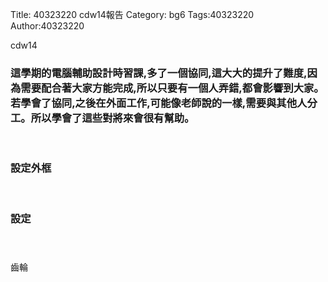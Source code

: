 Title: 40323220 cdw14報告
Category: bg6
Tags:40323220
Author:40323220

cdw14
<!-- PELICAN_END_SUMMARY -->
<h3> 這學期的電腦輔助設計時習課,多了一個協同,這大大的提升了難度,因為需要配合著大家方能完成,所以只要有一個人弄錯,都會影響到大家。若學會了協同,之後在外面工作,可能像老師說的一樣,需要與其他人分工。所以學會了這些對將來會很有幫助。
</h3>
<br/>
<h3> 設定外框 
</h3>
<br/>
<img src=""> 
<br/>
<h3> 設定
</h3>
<br/>
<img src=""> 
<br/>
<h3> 
</h3>齒輪
<br/>
<img src=""> 


